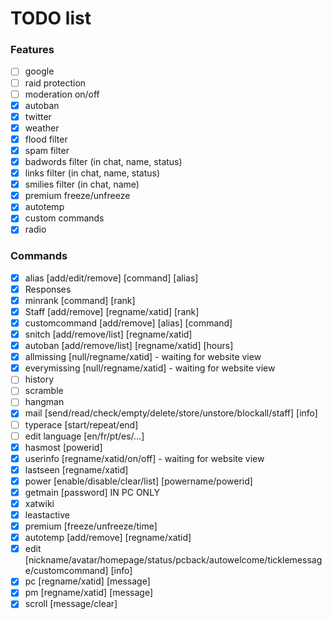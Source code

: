 # TODO list

### Features
* [ ] google
* [ ] raid protection
* [ ] moderation on/off
* [x] autoban
* [x] twitter
* [x] weather
* [x] flood filter
* [x] spam filter
* [x] badwords filter (in chat, name, status)
* [x] links filter (in chat, name, status)
* [x] smilies filter (in chat, name)
* [x] premium freeze/unfreeze
* [x] autotemp
* [x] custom commands
* [x] radio

### Commands
* [x] alias [add/edit/remove] [command] [alias]
* [x] Responses
* [x] minrank [command] [rank]
* [x] Staff [add/remove] [regname/xatid] [rank]
* [x] customcommand [add/remove] [alias] [command]
* [x] snitch [add/remove/list] [regname/xatid]
* [x] autoban [add/remove/list] [regname/xatid] [hours]
* [x] allmissing [null/regname/xatid] - waiting for website view
* [x] everymissing [null/regname/xatid] - waiting for website view
* [ ] history
* [ ] scramble
* [ ] hangman
* [x] mail [send/read/check/empty/delete/store/unstore/blockall/staff] [info]
* [ ] typerace [start/repeat/end]
* [ ] edit language [en/fr/pt/es/...]
* [x] hasmost [powerid]
* [x] userinfo [regname/xatid/on/off] - waiting for website view
* [x] lastseen [regname/xatid]
* [x] power [enable/disable/clear/list] [powername/powerid]
* [x] getmain [password] IN PC ONLY
* [x] xatwiki
* [x] leastactive
* [x] premium [freeze/unfreeze/time]
* [x] autotemp [add/remove] [regname/xatid]
* [x] edit [nickname/avatar/homepage/status/pcback/autowelcome/ticklemessage/customcommand] [info]
* [x] pc [regname/xatid] [message]
* [x] pm [regname/xatid] [message]
* [x] scroll [message/clear]
